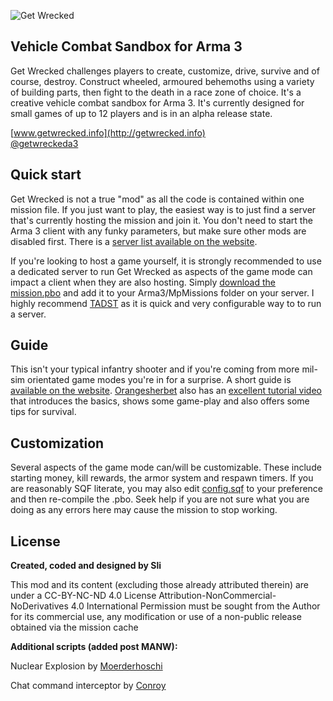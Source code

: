 ![Get Wrecked](http://getwrecked.info/downloads/header.jpg "Get Wrecked")

## Vehicle Combat Sandbox for Arma 3

Get Wrecked challenges players to create, customize, drive, survive and of course, destroy. Construct wheeled, armoured behemoths using a variety of building parts, then fight to the death in a race zone of choice. It's a creative vehicle combat sandbox for Arma 3. It's currently designed for small games of up to 12 players and is in an alpha release state.

[www.getwrecked.info](http://getwrecked.info)
<br />
[@getwreckeda3](http://twitter.com/getwreckeda3) 

## Quick start

Get Wrecked is not a true "mod" as all the code is contained within one mission file. If you just want to play, the easiest way is to just find a server that's currently hosting the mission and join it. You don't need to start the Arma 3 client with any funky parameters, but make sure other mods are disabled first. There is a [server list available on the website](http://getwrecked.info#play).

If you're looking to host a game yourself, it is strongly recommended to use a dedicated server to run Get Wrecked as aspects of the game mode can impact a client when they are also hosting. Simply [download the mission.pbo](http://getwrecked.info#download) and add it to your Arma3/MpMissions folder on your server. I highly recommend [TADST](http://www.armaholic.com/page.php?id=11655) as it is quick and very configurable way to to run a server.

## Guide 

This isn't your typical infantry shooter and if you're coming from more mil-sim orientated game modes you're in for a surprise. A short guide is [available on the website](http://getwrecked.info#guide). [Orangesherbet](http://twitch.tv/orangesherbet) also has an [excellent tutorial video](https://www.youtube.com/watch?v=KL3aYOJD0fY&feature=youtu.be&a=) that introduces the basics, shows some game-play and also offers some tips for survival. 

## Customization  

Several aspects of the game mode can/will be customizable. These include starting money, kill rewards, the armor system and respawn timers. If you are reasonably SQF literate, you may also edit [config.sqf](https://github.com/chrisnic/getwrecked-dev/blob/master/config.sqf) to your preference and then re-compile the .pbo. Seek help if you are not sure what you are doing as any errors here may cause the mission to stop working. 

## License

**Created, coded and designed by Sli**

This mod and its content (excluding those already attributed therein) are under a CC-BY-NC-ND 4.0 License
Attribution-NonCommercial-NoDerivatives 4.0 International
Permission must be sought from the Author for its commercial use, any modification or use of a non-public release obtained via the mission cache

**Additional scripts (added post MANW):**

Nuclear Explosion by [Moerderhoschi](http://www.armaholic.com/page.php?id=23963)

Chat command interceptor by [Conroy](http://www.armaholic.com/page.php?id=26377)
